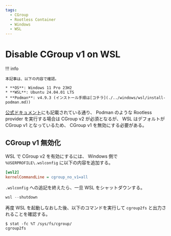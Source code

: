 ```yaml
---
tags:
  - CGroup
  - Rootless Container
  - Windows
  - WSL
---
```


# Disable CGroup v1 on WSL

!!! info

    本記事は、以下の内容で確認。

    * **OS**: Windows 11 Pro 23H2
    * **WSL**: Ubuntu 24.04.01 LTS
    * **Podman**: v4.9.3 (インストール手順は[コチラ](./../windows/wsl/install-podman.md))

[公式ドキュメント](https://kind.sigs.k8s.io/docs/user/rootless/)にも記載されている通り、
Podman のような Rootless provider を実行する場合は CGroup v2 が必須となるが、
WSL はデフォルトが CGroup v1 となっているため、 CGroup v1 を無効にする必要がある。

## CGroup v1 無効化

WSL で CGroup v2 を有効にするには、
Windows 側で `%USERPROFILE\.wslconfig` に以下の内容を追加する。

``` ini title="%USERPROFILE%\.wslconfig"
[wsl2]
kernelCommandLine = cgroup_no_v1=all
```

`.wslconfig` への追記を終えたら、一旦 WSL をシャットダウンする。

``` powershell
wsl --shutdown
```

再度 WSL を起動しなおした後、以下のコマンドを実行して `cgroup2fs` と出力されることを確認する。

``` console
$ stat -fc %T /sys/fs/cgroup/
cgroup2fs
```
